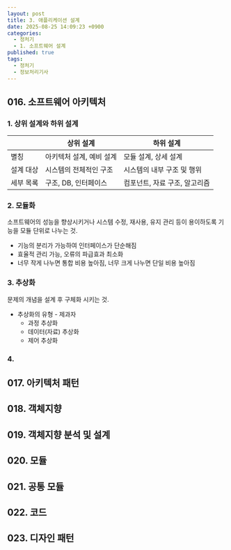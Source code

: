 ```yaml
---
layout: post
title: 3. 애플리케이션 설계
date: 2025-08-25 14:09:23 +0900
categories:
  - 정처기
  - 1. 소프트웨어 설계
published: true
tags:
  - 정처기
  - 정보처리기사
---
```

## 016. 소프트웨어 아키텍처
### 1. 상위 설계와 하위 설계

|       | 상위 설계          | 하위 설계             |
| ----- | -------------- | ----------------- |
| 별칭    | 아키텍처 설계, 예비 설계 | 모듈 설계, 상세 설계      |
| 설계 대상 | 시스템의 전체적인 구조   | 시스템의 내부 구조 및 행위   |
| 세부 목록 | 구조, DB, 인터페이스  | 컴포넌트, 자료 구조, 알고리즘 |

### 2. 모듈화
소프트웨어의 성능을 향상시키거나 시스템 수정, 재사용, 유지 관리 등이 용이하도록 기능을 모듈 단위로 나누는 것.
- 기능의 분리가 가능하여 인터페이스가 단순해짐
- 효율적 관리 가능, 오류의 파급효과 최소화
- 너무 작게 나누면 통합 비용 높아짐, 너무 크게 나누면 단일 비용 높아짐
### 3. 추상화
문제의 개념을 설계 후 구체화 시키는 것.
- 추상화의 유형 - 제과자
	- 과정 추상화
	- 데이터(자료) 추상화
	- 제어 추상화

### 4.



## 017. 아키텍처 패턴

## 018. 객체지향

## 019. 객체지향 분석 및 설계

## 020. 모듈

## 021. 공통 모듈

## 022. 코드

## 023. 디자인 패턴